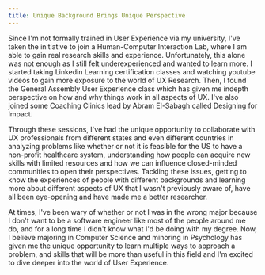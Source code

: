 ```yaml
---
title: Unique Background Brings Unique Perspective
---
```


Since I'm not formally trained in User Experience via my university, I've taken the initiative to join a Human-Computer Interaction Lab, where I am able to gain real research skills and experience. Unfortunately, this alone was not enough as I still felt underexperienced and wanted to learn more. I started taking Linkedin Learning certification classes and watching youtube videos to gain more exposure to the world of UX Research. Then, I found the General Assembly User Experience class which has given me indepth perspective on how and why things work in all aspects of UX. I've also joined some Coaching Clinics lead by Abram El-Sabagh called Designing for Impact. 

Through these sessions, I've had the unique opportunity to collaborate with UX professionals from different states and even different countries in analyzing problems like whether or not it is feasible for the US to have a non-profit healthcare system, understanding how people can acquire new skills with limited resources and how we can influence closed-minded communities to open their perspectives. Tackling these issues, getting to know the experiences of people with different backgrounds and learning more about different aspects of UX that I wasn't previously aware of, have all been eye-opening and have made me a better researcher.

At times, I've been wary of whether or not I was in the wrong major because I don't want to be a software engineer like most of the people around me do, and for a long time I didn't know what I'd be doing with my degree. Now, I believe majoring in Computer Science and minoring in Psychology has given me the unique opportunity to learn multiple ways to approach a problem, and skills that will be more than useful in this field and I'm excited to dive deeper into the world of User Experience.